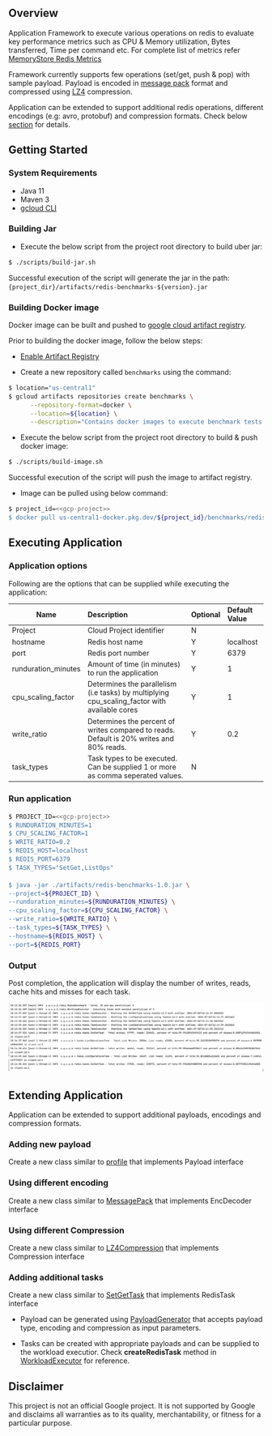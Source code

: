 ## Overview
  Application Framework to execute various operations on redis to evaluate key performance metrics such as CPU & Memory
  utilization, Bytes transferred, Time per command etc. For complete list of metrics refer [MemoryStore Redis Metrics](https://cloud.google.com/memorystore/docs/redis/supported-monitoring-metrics)

  Framework currently supports few operations (set/get, push & pop) with sample payload. Payload is encoded in
  [message pack](https://msgpack.org/index.html) format and compressed using [LZ4](https://lz4.org/) compression.

  Application can be extended to support additional redis operations, different encodings (e.g: avro, protobuf) and
  compression formats. Check below [section](#ExtendApplication) for details.

## Getting Started

### System Requirements

* Java 11
* Maven 3
* [gcloud CLI](https://cloud.google.com/sdk/gcloud)

### Building Jar
- Execute the below script from the project root directory to build uber jar:

```bash
$ ./scripts/build-jar.sh
```
 Successful execution of the script will generate the jar in the path:```{project_dir}/artifacts/redis-benchmarks-${version}.jar```

### Building Docker image
Docker image can be built and pushed to [google cloud artifact registry](https://cloud.google.com/artifact-registry).

Prior to building the docker image, follow the below steps:
- [Enable Artifact Registry](https://cloud.google.com/artifact-registry/docs/enable-service)

- Create a new repository called ```benchmarks``` using the command:
```bash
$ location="us-central1"
$ gcloud artifacts repositories create benchmarks \
      --repository-format=docker \
      --location=${location} \
      --description="Contains docker images to execute benchmark tests."
```

- Execute the below script from the project root directory to build & push docker image:
```bash
$ ./scripts/build-image.sh
```
Successful execution of the script will push the image to artifact registry.

- Image can be pulled using below command:
```bash
$ project_id=<<gcp-project>>
$ docker pull us-central1-docker.pkg.dev/${project_id}/benchmarks/redis-benchmark:latest
```

## Executing Application

### Application options
Following are the options that can be supplied while executing the application:

| Name                 | Description                                                                                   | Optional | Default Value |
|----------------------|:----------------------------------------------------------------------------------------------|:---------|:--------------|
| Project              | Cloud Project identifier                                                                      | N        |               |
| hostname             | Redis host name                                                                               | Y        | localhost     |
| port                 | Redis port number                                                                             | Y        | 6379          |
| runduration_minutes  | Amount of time (in minutes) to run the application                                            | Y        | 1             |
| cpu_scaling_factor   | Determines the parallelism (i.e tasks) by multiplying cpu_scaling_factor with available cores | Y        | 1             |
| write_ratio          | Determines the percent of writes compared to reads. Default is 20% writes and 80% reads.      | Y        | 0.2           |
| task_types           | Task types to be executed. Can be supplied 1 or more as comma seperated values.               | N        |               |

### Run application
```bash
$ PROJECT_ID=<<gcp-project>>
$ RUNDURATION_MINUTES=1
$ CPU_SCALING_FACTOR=1
$ WRITE_RATIO=0.2
$ REDIS_HOST=localhost
$ REDIS_PORT=6379
$ TASK_TYPES="SetGet,ListOps"

$ java -jar ./artifacts/redis-benchmarks-1.0.jar \
--project=${PROJECT_ID} \
--runduration_minutes=${RUNDURATION_MINUTES} \
--cpu_scaling_factor=${CPU_SCALING_FACTOR} \
--write_ratio=${WRITE_RATIO} \
--task_types=${TASK_TYPES} \
--hostname=${REDIS_HOST} \
--port=${REDIS_PORT}
```

### Output
Post completion, the application will display the number of writes, reads, cache hits and misses for each task.

![Output.png](img/Output.png)

## <a name="ExtendApplication">Extending Application</a>

Application can be extended to support additional payloads, encodings and compression formats.

### Adding new payload
Create a new class similar to [profile](./src/main/java/com/google/cloud/pso/benchmarks/redis/model/Profile.java) that
implements Payload interface

### Using different encoding
Create a new class similar to [MessagePack](./src/main/java/com/google/cloud/pso/benchmarks/redis/serde/MessagePack.java)
that implements EncDecoder interface

### Using different Compression
Create a new class similar to [LZ4Compression](./src/main/java/com/google/cloud/pso/benchmarks/redis/compression/LZ4Compression.java)
that implements Compression interface

### Adding additional tasks
Create a new class similar to [SetGetTask](./src/main/java/com/google/cloud/pso/benchmarks/redis/tasks/SetGetTask.java)
that implements RedisTask interface

- Payload can be generated using [PayloadGenerator](./src/main/java/com/google/cloud/pso/benchmarks/redis/PayloadGenerator.java)
that accepts payload type, encoding and compression as input parameters.

- Tasks can be created with appropriate payloads and can be supplied to the workload executior. Check **createRedisTask** method
 in [WorkloadExecutor](./src/main/java/com/google/cloud/pso/benchmarks/redis/WorkloadExecutor.java) for reference.


## Disclaimer

This project is not an official Google project. It is not supported by Google and disclaims all warranties as to its
quality, merchantability, or fitness for a particular purpose.
